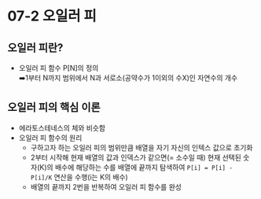 # 07-2 오일러 피
## 오일러 피란?
- 오일러 피 함수 P[N]의 정의 <br>
➡️1부터 N까지 범위에서 N과 서로소(공약수가 1이외의 수X)인 자연수의 개수
## 오일러 피의 핵심 이론
- 에라토스테네스의 체와 비슷함
- 오일러 피 함수의 원리
  - 구하고자 하는 오일러 피의 범위만큼 배열을 자기 자신의 인텍스 값으로 초기화
  - 2부터 시작해 현재 배열의 값과 인덱스가 같으면(= 소수일 때) 현재 선택된 숫자(K)의 배수에 해당하는 수를 배열에 끝까지 탐색하여 `P[i] = P[i] - P[i]/K` 연산을 수행(i는 K의 배수)
  - 배열의 끝까지 2번을 반복하여 오일러 피 함수를 완성
